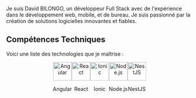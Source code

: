 Je suis David BILONGO, un développeur Full Stack avec de l'expérience dans le développement web, mobile, et de bureau. Je suis passionné par la création de solutions logicielles innovantes et fiables.

## Compétences Techniques
Voici une liste des technologies que je maîtrise :
<div style="display: flex; justify-content: center;">
  <div style="text-align: center; flex-direction: column; align-items: center;">
    <img src="https://angular.io/assets/images/logos/angular/angular.png" alt="Angular" width="50" height="50">
    <p>Angular</p>
  </div>
  <div style="text-align: center; flex-direction: column; align-items: center;">
    <img src="https://upload.wikimedia.org/wikipedia/commons/a/a7/React-icon.svg" alt="React" width="50" height="50">
    <p>React</p>
  </div>
  <div style="text-align: center; flex-direction: column; align-items: center;">
    <img src="https://static-00.iconduck.com/assets.00/ionic-icon-2048x2048-5z7cejbj.png" alt="Ionic" width="50" height="50">
    <p>Ionic</p>
  </div>
  <div style="text-align: center; flex-direction: column; align-items: center;">
    <img src="https://upload.wikimedia.org/wikipedia/commons/d/d9/Node.js_logo.svg" alt="Node.js" width="50" height="50">
    <p>Node.js</p>
  </div>
  <div style="text-align: center; flex-direction: column; align-items: center;">
    <img src="https://upload.wikimedia.org/wikipedia/commons/a/a8/NestJS.svg" alt="NestJS" width="50" height="50">
    <p>NestJS</p>
  </div>
</div>


